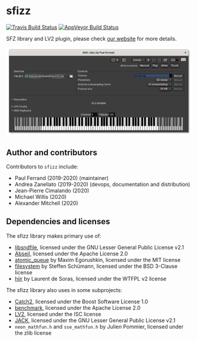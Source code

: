# sfizz

[![Travis Build Status]](https://travis-ci.com/sfztools/sfizz)
[![AppVeyor Build Status]](https://ci.appveyor.com/project/sfztools/sfizz)

SFZ library and LV2 plugin, please check [our website] for more details.

![Screenshot](screenshot.png)

## Author and contributors

Contributors to `sfizz` include:
- Paul Ferrand (2019-2020) (maintainer)
- Andrea Zanellato (2019-2020) (devops, documentation and distribution)
- Jean-Pierre Cimalando (2020)
- Michael Willis (2020)
- Alexander Mitchell (2020)

## Dependencies and licenses

The sfizz library makes primary use of:
- [libsndfile], licensed under the GNU Lesser General Public License v2.1
- [Abseil], licensed under the Apache License 2.0
- [atomic_queue] by Maxim Egorushkin, licensed under the MIT license
- [filesystem] by Steffen Schümann, licensed under the BSD 3-Clause license
- [hiir] by Laurent de Soras, licensed under the WTFPL v2 license

The sfizz library also uses in some subprojects:
- [Catch2], licensed under the Boost Software License 1.0
- [benchmark], licensed under the Apache License 2.0
- [LV2], licensed under the ISC license
- [JACK], licensed under the GNU Lesser General Public License v2.1
- `neon_mathfun.h` and `sse_mathfun.h` by Julien Pommier,
  licensed under the zlib license

[Abseil]:       https://github.com/abseil/abseil-cpp
[atomic_queue]: https://github.com/max0x7ba/atomic_queue
[benchmark]:    https://github.com/google/benchmark
[Catch2]:       https://github.com/catchorg/Catch2
[filesystem]:   https://github.com/gulrak/filesystem
[hiir]:         http://ldesoras.free.fr/prod.html#src_hiir
[JACK]:         https://github.com/jackaudio/jack2
[libsndfile]:   https://github.com/erikd/libsndfile/
[LV2]:          https://lv2plug.in/
[our website]:  https://sfz.tools/sfizz
[AppVeyor Build Status]: https://img.shields.io/appveyor/ci/sfztools/sfizz.svg?label=Windows&style=popout&logo=appveyor
[Travis Build Status]:   https://img.shields.io/travis/com/sfztools/sfizz.svg?label=Linux&style=popout&logo=travis
